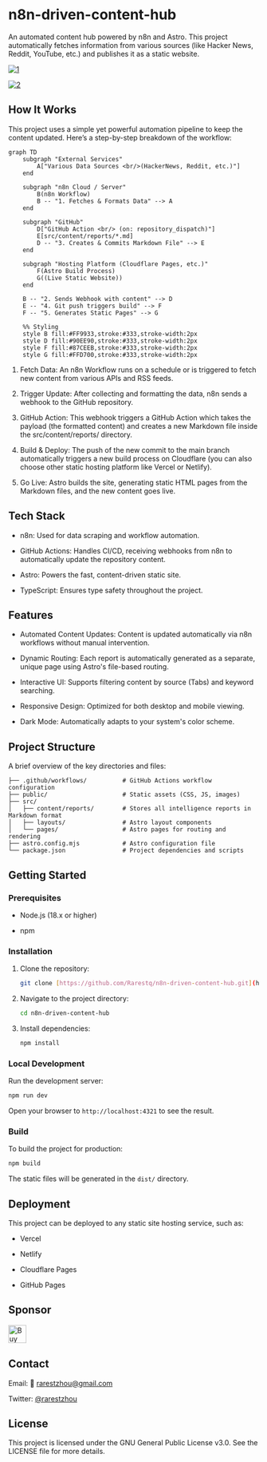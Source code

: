 # n8n-driven-content-hub

An automated content hub powered by n8n and Astro. This project automatically fetches information from various sources (like Hacker News, Reddit, YouTube, etc.) and publishes it as a static website.

<a href="https://ibb.co/FkRXRD1v"><img src="https://i.ibb.co/sp8C8V4S/1.png" alt="1" border="0"></a>

<a href="https://ibb.co/cXxFS9RB"><img src="https://i.ibb.co/3YkN9bV3/2.png" alt="2" border="0"></a>


## How It Works
This project uses a simple yet powerful automation pipeline to keep the content updated. Here’s a step-by-step breakdown of the workflow:

```mermaid
graph TD
    subgraph "External Services"
        A["Various Data Sources <br/>(HackerNews, Reddit, etc.)"]
    end

    subgraph "n8n Cloud / Server"
        B(n8n Workflow)
        B -- "1. Fetches & Formats Data" --> A
    end

    subgraph "GitHub"
        D["GitHub Action <br/> (on: repository_dispatch)"]
        E[src/content/reports/*.md]
        D -- "3. Creates & Commits Markdown File" --> E
    end
    
    subgraph "Hosting Platform (Cloudflare Pages, etc.)"
        F(Astro Build Process)
        G((Live Static Website))
    end

    B -- "2. Sends Webhook with content" --> D
    E -- "4. Git push triggers build" --> F
    F -- "5. Generates Static Pages" --> G

    %% Styling
    style B fill:#FF9933,stroke:#333,stroke-width:2px
    style D fill:#90EE90,stroke:#333,stroke-width:2px
    style F fill:#87CEEB,stroke:#333,stroke-width:2px
    style G fill:#FFD700,stroke:#333,stroke-width:2px
```

1. Fetch Data: An n8n Workflow runs on a schedule or is triggered to fetch new content from various APIs and RSS feeds.

2. Trigger Update: After collecting and formatting the data, n8n sends a webhook to the GitHub repository.

3. GitHub Action: This webhook triggers a GitHub Action which takes the payload (the formatted content) and creates a new Markdown file inside the src/content/reports/ directory.

4. Build & Deploy: The push of the new commit to the main branch automatically triggers a new build process on Cloudflare (you can also choose other static hosting platform like Vercel or Netlify).

5. Go Live: Astro builds the site, generating static HTML pages from the Markdown files, and the new content goes live.

## Tech Stack
- n8n: Used for data scraping and workflow automation.

- GitHub Actions: Handles CI/CD, receiving webhooks from n8n to automatically update the repository content.

- Astro: Powers the fast, content-driven static site.

- TypeScript: Ensures type safety throughout the project.

## Features
- Automated Content Updates: Content is updated automatically via n8n workflows without manual intervention.

- Dynamic Routing: Each report is automatically generated as a separate, unique page using Astro's file-based routing.

- Interactive UI: Supports filtering content by source (Tabs) and keyword searching.

- Responsive Design: Optimized for both desktop and mobile viewing.

- Dark Mode: Automatically adapts to your system's color scheme.

## Project Structure
A brief overview of the key directories and files:

```
├── .github/workflows/          # GitHub Actions workflow configuration
├── public/                     # Static assets (CSS, JS, images)
├── src/
│   ├── content/reports/        # Stores all intelligence reports in Markdown format
│   ├── layouts/                # Astro layout components
│   └── pages/                  # Astro pages for routing and rendering
├── astro.config.mjs            # Astro configuration file
└── package.json                # Project dependencies and scripts
```

## Getting Started
### Prerequisites
- Node.js (18.x or higher)

- npm

### Installation
1. Clone the repository:

    ```bash
    git clone [https://github.com/Rarestq/n8n-driven-content-hub.git](https://github.com/Rarestq/n8n-driven-content-hub.git)
    ```

2. Navigate to the project directory:

    ```bash
    cd n8n-driven-content-hub
    ```

3. Install dependencies:

    ```bash
    npm install
    ```

### Local Development
Run the development server:

```bash
npm run dev
```

Open your browser to `http://localhost:4321` to see the result.

### Build
To build the project for production:

```bash
npm build
```

The static files will be generated in the `dist/` directory.

## Deployment
This project can be deployed to any static site hosting service, such as:

- Vercel

- Netlify

- Cloudflare Pages

- GitHub Pages

## Sponsor

<a href='https://ko-fi.com/rarestzhou' target='_blank'><img height='36' style='border:0px;height:36px;' src='https://cdn.ko-fi.com/cdn/kofi5.png?v=3' border='0' alt='Buy Me a Coffee at ko-fi.com' /></a>

## Contact
Email: 📮 rarestzhou@gmail.com

Twitter: [@rarestzhou](https://x.com/rarestzhou)

## License
This project is licensed under the GNU General Public License v3.0. See the LICENSE file for more details.